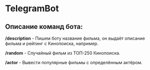 # TelegramBot

## Описание команд бота:

**/description** - Пишем боту название фильма, он выдаёт описание фильма и рейтинг с Кинопоиска, например. 

**/random** - Случайный фильм из ТОП-250 Кинопоиска.

**/actor** - Вывести популярные фильмы с определённым актёром.
